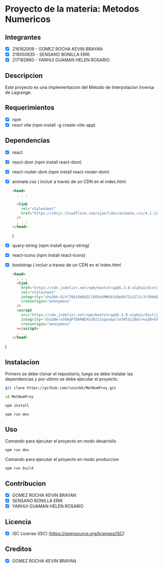 # Proyecto de la materia: Metodos Numericos

## Integrantes

- [x] 216162009 - GOMEZ ROCHA KEVIN BRAYAN
- [x] 219050635 - SENSANO BONILLA ERIK
- [x] 217182860 - YARHUI GUAMAN HELEN ROSARIO

## Descripcion

Este proyecto es una implementacion del Metodo de Interpolacion Inversa de Lagrange.

## Requerimientos

- [x] npm
- [x] react vite (npm install -g create-vite-app)

## Dependencias

- [x] react
- [x] react-dom (npm install react-dom)
- [x] react-router-dom (npm install react-router-dom)
- [x] animate.css (
      incluir a travez de un CDN en el index.html

  ```html
  <head>
    . . .

    <link
      rel="stylesheet"
      href="https://cdnjs.cloudflare.com/ajax/libs/animate.css/4.1.1/animate.min.css"
    />
    . . .
  </head>
  ```

  )

- [x] query-string (npm install query-string)
- [x] react-icons (npm install react-icons)
- [x] bootstrap (
      incluir a travez de un CDN en el index.html
  ```html
  <head>
    . . .
    <link
      href="https://cdn.jsdelivr.net/npm/bootstrap@5.3.0-alpha1/dist/css/bootstrap.min.css"
      rel="stylesheet"
      integrity="sha384-GLhlTQ8iRABdZLl6O3oVMWSktQOp6b7In1Zl3/Jr59b6EGGoI1aFkw7cmDA6j6gD"
      crossorigin="anonymous"
    />
    <script
      src="https://cdn.jsdelivr.net/npm/bootstrap@5.3.0-alpha1/dist/js/bootstrap.bundle.min.js"
      integrity="sha384-w76AqPfDkMBDXo30jS1Sgez6pr3x5MlQ1ZAGC+nuZB+EYdgRZgiwxhTBTkF7CXvN"
      crossorigin="anonymous"
    ></script>
    . . .
  </head>
  ```

)

## Instalacion

Primero se debe clonar el repositorio, luego se debe instalar las dependencias y por ultimo se debe ejecutar el proyecto.

```bash
git clone https://github.com/runinbk/MetNumProy.git
```

```bash
cd MetNumProy
```

```bash
npm install
```

```bash
npm run dev
```

## Uso

Comando para ejecutar el proyecto en modo desarrollo

```bash
npm run dev
```

Comando para ejecutar el proyecto en modo produccion

```bash
npm run build
```

## Contribucion

- [x] GOMEZ ROCHA KEVIN BRAYAN
- [x] SENSANO BONILLA ERIK
- [x] YARHUI GUAMAN HELEN ROSARIO

## Licencia

- [x] ISC License (ISC) (https://opensource.org/licenses/ISC)

## Creditos

- [x] GOMEZ ROCHA KEVIN BRAYAN
